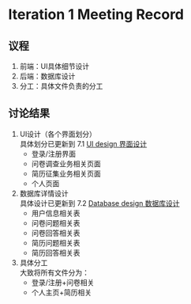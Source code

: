 # Iteration 1 Meeting Record

## 议程
1. 前端：UI具体细节设计
2. 后端：数据库设计
3. 分工：具体文件负责的分工

## 讨论结果
1. UI设计（各个界面划分）  
具体划分已更新到 7.1 [UI design 界面设计](07-01-ui-design)
	- 登录/注册界面
	- 问卷调查业务相关页面
	- 简历征集业务相关页面
	- 个人页面
2. 数据库详情设计  
具体设计已更新到 7.2 [Database design 数据库设计](07-02-database-design)
	- 用户信息相关表
	- 问卷问题相关表
	- 问卷回答相关表
	- 简历问题相关表
	- 简历回答相关表
3. 具体分工  
大致将所有文件分为：
	- 登录/注册+问卷相关
	- 个人主页+简历相关  